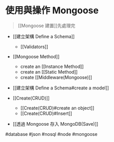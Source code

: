 # 使用與操作 Mongoose
> [[Mongoose 建置]]先處理完

- [[建立架構 Define a Schema]]
	- [[Validators]]

- [[Mongoose Method]]
	- create an [[Instance Method]]
	- create an [[Static Method]]
	- create [[Middleware(Mongoose)]]

- [[建立架構 Define a Schema#create a model]]

- [[Create(CRUD)]]
	- [[Create(CRUD)#create an object]]
	- [[Create(CRUD)#Insert]]

- [[透過 Mongoose 存入 MongoDB(Save)]]

#database #json #nosql #node #mongoose